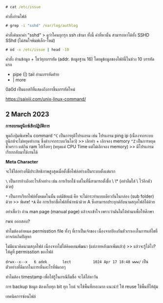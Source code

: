 ```cmd
# cat /etc/issue
```
คำสั่งอ่านไฟล์

```cmd
# grep -i "sshd" /var/log/authlog
```
คำสั่งค้นหาคำ "sshd"    > ดูว่าใคนบุกรุก ssh เข้ามา
ทั้งนี้ คำที่หานั้น สามารถหาได้ทั้ง SSHD SShd (ไม่สนใจพิมพ์เล็ก-ใหม่)

```cmd
# od -x /etc/issue | head -10
```
คำสั่ง อ่านข้อมูล + โชว์ทุกบรรทัด (addr. ข้อมูลฐาน 16) โดยดูข้อมูลของไฟล์นี้ในช่วง 10 บรรทัดแรก

* pipe (|) tail   อ่านบรรทัดท้าย
* | more

0a0d เป็นแอสกีที่แสดงถึงการขึ้นบรรทัดใหม่

https://saixiii.com/unix-linux-command/


## 2 March 2023

**การอบรมยูนิกซ์เชิงปฏิบัติการ**

พูดถึงปุ่มพิเศษใน commard
`^C` เป็นการยุติโปรแกรม เช่น โปรแกรม ping ip (เนื่องจากระบบยูนิกซ์จะไม่หยุดทำงาน ซึ่งต่างจากระบบวินโดว์) >> เลิกทำ + เลิกจอง memory
`^Z` เป็นการหยุดชั่วคราว แต่กิน ram ไปเรื่อยๆ (หยุดแค่ CPU Time แต่ไม่เลิกจอง memory) >> มีโปรแกรมเรียกกลับมาใช้งานได้

**Meta Character** 

จะใช้ได้อย่างที่มีประสิทธิภาพสูงสุดเมื่อตั้งชื่อไฟล์อย่างเป็นระบบตั้งแต่แรก

`\` เป็นการอ้างอิงอะไรสักอย่าง เช่น การเรียกใช้ แต่ในที่นี่สามารถตั้งชื่อ \\ \\* (อย่าลืมใส่ \ ไว้อีกตัวด้วย)

`*` เป็นการเรียกไฟล์ทั้งหมดในนั้น แต่มีข้อแม้ คือ จะไม่กระทำแบบเดียวกันในกล่อง (sub folder) ด้วย >> พิเศษ! `*A` คือ การเรียกชื่อไฟล์ที่นำหน้าด้วย A ซึ่งสามารถประยุกต์กับนามสกุลไฟล์ได้ด้วย

อย่าเชื่อว่า อ่าน man page (manual page) แล้วจะเข้าใจ เพราะว่ามันไม่ได้ทำมาเพื่อให้ศึกษา

rwx ออกสอบ?

ทำไมต้องกำหนด permisstion file ทั้งๆ ที่เราเป็นเจ้าของ เนื่องจากป้องกันตัวเราเองในการแก้ไขที่อาจก่อเกิดปัญหา

ไม่มีแนวคิดนามสกุลไฟล์ เนื่องจากไม่ได้คิดตอนพัฒนา (แต่ภายหลังมาเพิ่มแล้ว) >> แล้วจะรู้ได้ไง? ให้ดูที่ permisstion ของไฟล์

`drwx--x--x   6 adek       lect          1024 Apr 17 18:48 www/` เป็นตัวอย่างที่ดีมากในการเห็นอะไรที่พิดาลๆ

ทำไมต้อง timestamp เพื่อให้รู้ในกรณีลืมชื่อ จะได้ไล่หาวัน

การ backup ข้อมูล ต้องเก็บทุก bit ทุก ไบต์ จะใช้พื้นที่เยอะมาก แนะนำ! ให้ reuse ใช้พื้นที่ให้คุ้ม

เทคนิคการซ่อนไฟล์
